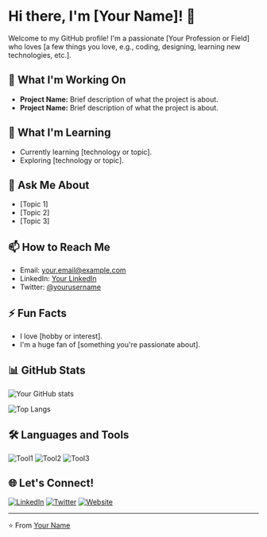 # Hi there, I'm [Your Name]! 👋

Welcome to my GitHub profile! I'm a passionate [Your Profession or Field] who loves [a few things you love, e.g., coding, designing, learning new technologies, etc.].

## 🔭 What I'm Working On
- **Project Name:** Brief description of what the project is about.
- **Project Name:** Brief description of what the project is about.

## 🌱 What I'm Learning
- Currently learning [technology or topic].
- Exploring [technology or topic].

## 💬 Ask Me About
- [Topic 1]
- [Topic 2]
- [Topic 3]

## 📫 How to Reach Me
- Email: [your.email@example.com](mailto:your.email@example.com)
- LinkedIn: [Your LinkedIn](https://www.linkedin.com/in/yourprofile)
- Twitter: [@yourusername](https://twitter.com/yourusername)

## ⚡ Fun Facts
- I love [hobby or interest].
- I'm a huge fan of [something you're passionate about].

## 📊 GitHub Stats

![Your GitHub stats](https://github-readme-stats.vercel.app/api?username=yourusername&show_icons=true&theme=radical)

![Top Langs](https://github-readme-stats.vercel.app/api/top-langs/?username=yourusername&layout=compact&theme=radical)

## 🛠️ Languages and Tools

![Tool1](https://img.shields.io/badge/-Tool1-05122A?style=flat&logo=Tool1&logoColor=white)
![Tool2](https://img.shields.io/badge/-Tool2-05122A?style=flat&logo=Tool2&logoColor=white)
![Tool3](https://img.shields.io/badge/-Tool3-05122A?style=flat&logo=Tool3&logoColor=white)

## 🌐 Let's Connect!
[![LinkedIn](https://img.shields.io/badge/-LinkedIn-0077B5?style=flat&logo=LinkedIn&logoColor=white)](https://www.linkedin.com/in/yourprofile)
[![Twitter](https://img.shields.io/badge/-Twitter-1DA1F2?style=flat&logo=Twitter&logoColor=white)](https://twitter.com/yourusername)
[![Website](https://img.shields.io/badge/-Website-000000?style=flat&logo=About.me&logoColor=white)](https://yourwebsite.com)

---

⭐️ From [Your Name](https://github.com/yourusername)
